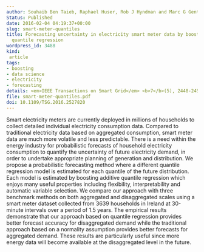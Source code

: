 ```yaml
---
author: Souhaib Ben Taieb, Raphael Huser, Rob J Hyndman and Marc G Genton
Status: Published
date: 2016-02-04 04:19:37+00:00
slug: smart-meter-quantiles
title: Forecasting uncertainty in electricity smart meter data by boosting additive
  quantile regression
wordpress_id: 3488
kind:
 article
tags:
- boosting
- data science
- electricity
- forecasting
details: <em>IEEE Transactions on Smart Grid</em> <b>7</b>(5), 2448-2455
file: smart-meter-quantiles.pdf
doi: 10.1109/TSG.2016.2527820
---
```



Smart electricity meters are currently deployed in millions of households to collect detailed individual electricity consumption data. Compared to traditional electricity data based on aggregated consumption, smart meter data are much more volatile and less predictable. There is a need within the energy industry for probabilistic forecasts of household electricity consumption to quantify the uncertainty of future electricity demand, in order to undertake appropriate planning of generation and distribution. We propose a probabilistic forecasting method where a different quantile regression model is estimated for each quantile of the future distribution. Each model is estimated by boosting additive quantile regression which enjoys many useful properties including flexibility, interpretability and automatic variable selection. We compare our approach with three benchmark methods on both aggregated and disaggregated scales using a smart meter dataset collected from 3639 households in Ireland at 30-minute intervals over a period of 1.5 years. The empirical results demonstrate that our approach based on quantile regression provides better forecast accuracy for disaggregated demand while the traditional approach based on a normality assumption provides better forecasts for aggregated demand. These results are particularly useful since more energy data will become available at the disaggregated level in the future.
